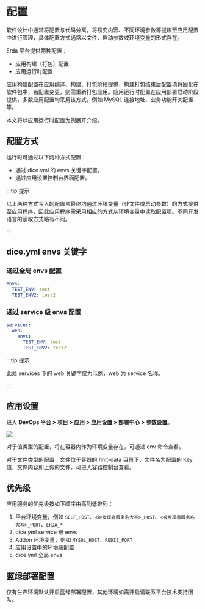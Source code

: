 # 配置

软件设计中通常将配置与代码分离，将易变内容、不同环境参数等提炼至应用配置中进行管理，具体配置方式通常以文件、启动参数或环境变量的形式存在。

Erda 平台提供两种配置：

* 应用构建（打包）配置
* 应用运行时配置

应用构建配置在应用编译、构建、打包阶段提供，构建打包结束后配置项将固化在软件包中，若配置变更，则需重新打包应用。应用运行时配置在应用部署启动阶段提供，多数应用配置均采用该方式，例如 MySQL 连接地址、业务功能开关配置等。

本文将以应用运行时配置为例展开介绍。

## 配置方式

运行时可通过以下两种方式配置：

* 通过 dice.yml 的 envs 关键字配置。
* 通过应用设置控制台界面配置。

:::tip 提示

以上两种方式写入的配置项最终均通过环境变量（非文件或启动参数）的方式提供至应用程序，因此应用程序需采用相应的方式从环境变量中读取配置项。不同开发语言的读取方式略有不同。

:::

## dice.yml envs 关键字

### 通过全局 envs 配置

```yaml
envs:
  TEST_ENV: test
  TEST_ENV2: test2
```

### 通过 service 级 envs 配置

```yaml
services:
  web:
    envs:
      TEST_ENV: test
      TEST_ENV2: test2
```

:::tip 提示

此处 services 下的 web 关键字仅为示例，web 为 service 名称。

:::

## 应用设置

进入 **DevOps 平台 > 项目 > 应用 > 应用设置 > 部署中心 > 参数设置**。

![](https://terminus-paas.oss-cn-hangzhou.aliyuncs.com/paas-doc/2021/08/23/6b7f27a7-61e1-4185-86fd-78358908fa3f.png)

对于值类型的配置，将在容器内作为环境变量存在，可通过 env 命令查看。

对于文件类型的配置，文件位于容器的 /init-data 目录下，文件名为配置的 Key 值，文件内容即上传的文件，可进入容器控制台查看。

## 优先级

应用服务的优先级按如下顺序由高到低排列：

1. 平台环境变量，例如 `SELF_HOST`、`<被发现者服务名大写>_HOST`、`<被发现者服务名大写>_PORT`、`ERDA_*`
2. dice.yml service 级 envs
3. Addon 环境变量，例如 `MYSQL_HOST`、`REDIS_PORT`
4. 应用设置中的环境级配置
5. dice.yml 全局 envs

## 蓝绿部署配置

仅有生产环境默认开启蓝绿部署配置，其他环境如需开启请联系平台技术支持团队。
